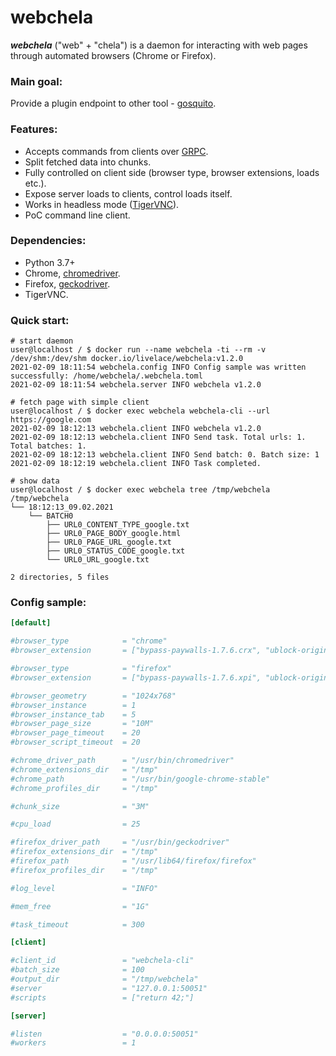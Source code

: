 # webchela


***webchela*** ("web" + "chela") is a daemon for interacting with web pages through automated browsers (Chrome or Firefox). 

### Main goal:

Provide a plugin endpoint to other tool - [gosquito](https://github.com/livelace/gosquito). 

### Features:

* Accepts commands from clients over [GRPC](https://grpc.io/). 
* Split fetched data into chunks.
* Fully controlled on client side (browser type, browser extensions, loads etc.). 
* Expose server loads to clients, control loads itself.
* Works in headless mode ([TigerVNC](https://wiki.archlinux.org/index.php/TigerVNC)).
* PoC command line client.

### Dependencies:

* Python 3.7+
* Chrome, [chromedriver](https://chromedriver.chromium.org/).
* Firefox, [geckodriver](https://github.com/mozilla/geckodriver).
* TigerVNC.

### Quick start:

```shell script
# start daemon
user@localhost / $ docker run --name webchela -ti --rm -v /dev/shm:/dev/shm docker.io/livelace/webchela:v1.2.0
2021-02-09 18:11:54 webchela.config INFO Config sample was written successfully: /home/webchela/.webchela.toml
2021-02-09 18:11:54 webchela.server INFO webchela v1.2.0

# fetch page with simple client
user@localhost / $ docker exec webchela webchela-cli --url https://google.com
2021-02-09 18:12:13 webchela.client INFO webchela v1.2.0
2021-02-09 18:12:13 webchela.client INFO Send task. Total urls: 1. Total batches: 1.
2021-02-09 18:12:13 webchela.client INFO Send batch: 0. Batch size: 1
2021-02-09 18:12:19 webchela.client INFO Task completed.

# show data
user@localhost / $ docker exec webchela tree /tmp/webchela
/tmp/webchela
└── 18:12:13_09.02.2021
    └── BATCH0
        ├── URL0_CONTENT_TYPE_google.txt
        ├── URL0_PAGE_BODY_google.html
        ├── URL0_PAGE_URL_google.txt
        ├── URL0_STATUS_CODE_google.txt
        └── URL0_URL_google.txt

2 directories, 5 files
```

### Config sample:

```toml
[default]

#browser_type            = "chrome"
#browser_extension       = ["bypass-paywalls-1.7.6.crx", "ublock-origin-1.30.6.crx"]

#browser_type            = "firefox"
#browser_extension       = ["bypass-paywalls-1.7.6.xpi", "ublock-origin-1.30.6.xpi"]

#browser_geometry        = "1024x768"
#browser_instance        = 1
#browser_instance_tab    = 5
#browser_page_size       = "10M"
#browser_page_timeout    = 20
#browser_script_timeout  = 20

#chrome_driver_path      = "/usr/bin/chromedriver"
#chrome_extensions_dir   = "/tmp"
#chrome_path             = "/usr/bin/google-chrome-stable"
#chrome_profiles_dir     = "/tmp"

#chunk_size              = "3M"

#cpu_load                = 25

#firefox_driver_path     = "/usr/bin/geckodriver"
#firefox_extensions_dir  = "/tmp"
#firefox_path            = "/usr/lib64/firefox/firefox"
#firefox_profiles_dir    = "/tmp"

#log_level               = "INFO"

#mem_free                = "1G"

#task_timeout            = 300

[client]

#client_id               = "webchela-cli"
#batch_size              = 100
#output_dir              = "/tmp/webchela"
#server                  = "127.0.0.1:50051"
#scripts                 = ["return 42;"]

[server]

#listen                  = "0.0.0.0:50051"
#workers                 = 1
```